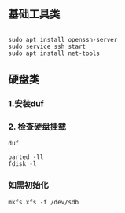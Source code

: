 ##   

## 基础工具类

```shell

sudo apt install openssh-server
sudo service ssh start
sudo apt install net-tools

```

## 硬盘类

### 1.安装duf

### 2. 检查硬盘挂载

```shell
duf
```

```shell
parted -ll
fdisk -l
```

### 如需初始化

```mkfs.xfs -f /dev/sdb```
